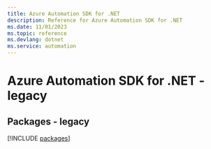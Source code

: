 ```yaml
---
title: Azure Automation SDK for .NET
description: Reference for Azure Automation SDK for .NET
ms.date: 11/01/2023
ms.topic: reference
ms.devlang: dotnet
ms.service: automation
---
```

# Azure Automation SDK for .NET - legacy
## Packages - legacy
[!INCLUDE [packages](automation-index.md)]